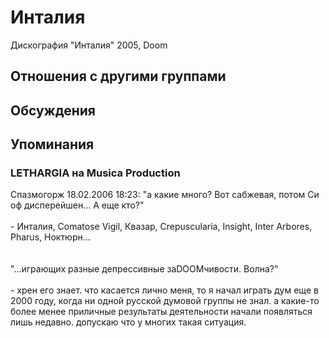 # Инталия

Дискография
"Инталия" 2005, Doom

## Отношения с другими группами


## Обсуждения


## Упоминания

### LETHARGIA на Musica Production

Спазмогорж 18.02.2006 18:23:
"а какие много? Вот сабжевая, потом Си оф дисперейшен... А еще кто?"<BR><BR>- Инталия, Comatose Vigil, Квазар, Crepuscularia, Insight, Inter Arbores, Pharus, Ноктюрн...<BR><BR><BR>"...играющих разные депрессивные заDOOMчивости. Волна?"<BR><BR>- хрен его знает. что касается лично меня, то я начал играть дум еще в 2000 году, когда ни одной русской думовой группы не знал. а какие-то более менее приличные результаты деятельности начали появляться лишь недавно. допускаю что у многих такая ситуация. 

